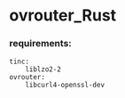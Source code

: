 # ovrouter_Rust
### requirements:
    tinc:
        liblzo2-2
    ovrouter:
        libcurl4-openssl-dev
